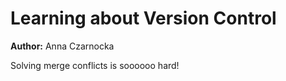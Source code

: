 # Learning about Version Control

**Author:** Anna Czarnocka

Solving merge conflicts is soooooo hard!